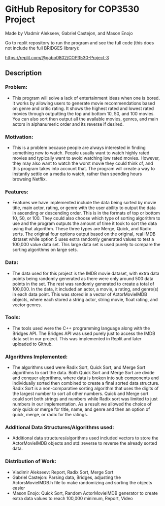 # GitHub Repository for COP3530 Project

Made by Vladmir Alekseev, Gabriel Castejon, and Mason Enojo

Go to replit repository to run the program and see the full code (this does not include the full BRIDGES library): 

https://replit.com/@gabo0802/COP3530-Project-3

## Description

### Problem: 
* This program will solve a lack of entertainment ideas when one is bored. It works by allowing users to generate movie recommendations based on genre and critic rating. It shows the highest rated and lowest rated movies through outputting the top and bottom 10, 50, and 100 movies. You can also sort then output all the available movies, genres, and main actors in alphanumeric order and its reverse if desired.

### Motivation: 
* This is a problem because people are always interested in finding something new to watch. People usually want to watch highly rated movies and typically want to avoid watching low rated movies. However, they may also want to watch the worst movie they could think of, and this program takes into account that. The program will create a way to instantly settle on a media to watch, rather than spending hours browsing Netflix.

### Features: 
* Features we have implemented include the data being sorted by movie title, main actor, rating, or genre with the user ability to output the data in ascending or descending order. This is in the formats of top or bottom 10, 50, or 100. They could also choose which type of sorting algorithm to use and the program outputs the amount of time it took to sort the data using that algorithm. These three types are Merge, Quick, and Radix sorts. The original four options output based on the original, real IMDB dataset while option 5 uses extra randomly generated values to test a 100,000 value data set. This large data set is used purely to compare the sorting algorithms on large sets.

### Data: 
* The data used for this project is the IMDB movie dataset, with extra data points being randomly generated as there were only around 500 data points in the set. The rest was randomly generated to create a total of 100,000. In the data, it included an actor, a movie, a rating, and genre(s) in each data point. This was stored in a vector of ActorMovieIMDB objects, where each stored a string actor, string movie, float rating, and vector<string> genres.

### Tools:
* The tools used were the C++ programming language along with the Bridges API. The Bridges API was used purely just to access the IMDB data set in our project. This was implemented in Replit and later uploaded to Github.

### Algorithms Implemented:
* The algorithms used were Radix Sort, Quick Sort, and Merge Sort algorithms to sort the data. Both Quick Sort and Merge Sort are divide and conquer algorithms, where data is broken into sub components and individually sorted then combined to create a final sorted data structure. Radix Sort is a non-comparative sorting algorithm that uses the digits of the largest number to sort all other numbers. Quick and Merge sort could sort both strings and numbers while Radix sort was limited to just numbers in our implementation. As a result we allowed the choice of only quick or merge for title, name, and genre and then an option of quick, merge, or radix for the ratings.

### Additional Data Structures/Algorithms used:
* Additional data structures/algorithms used included vectors to store the ActorMovieIMDB objects and std::reverse to reverse the already sorted data.

### Distribution of Work:
* Vladimir Alekseev: Report, Radix Sort, Merge Sort
* Gabriel Castejon: Parsing data, Bridges, adjusting the ActorsMovieIMDB.h file to make randomizing and sorting the objects easier
*  Mason Enojo: Quick Sort, Random ActorMovieIMDB generator to create extra data values to reach 100,000 minimum, Report, Video

